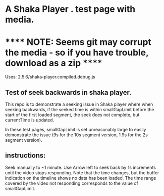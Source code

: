 # A Shaka Player . test page with media.

# **** NOTE: Seems git may corrupt the media - so if you have trouble, download as a zip ****

Uses: 2.5.6/shaka-player.compiled.debug.js

## Test of seek backwards in shaka player.

This repo is to demonstrate a seeking issue in Shaka player where when seeking backwards, if the seeked time is within smallGapLimit before the start of the first loaded segment, the seek does not complete, but currentTime is updated.

In these test pages, smallGapLimit is set unreasonably large to easily demonstrate the issue (9s for the 10s segment version, 1.9s for the 2s segment version).

## instructions:
Seek manually to ~1 minute.
Use Arrow left to seek back by 1s increments until the video stops responding.
Note that the time changes, but the buffer indication on the timeline shows no data has been loaded.
The time range covered by the video not responding corresponds to the value of smallGapLimit.

